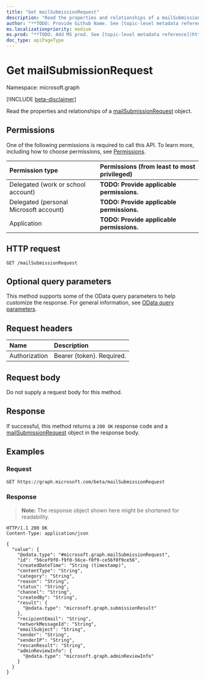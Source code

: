 ```yaml
---
title: "Get mailSubmissionRequest"
description: "Read the properties and relationships of a mailSubmissionRequest object."
author: "**TODO: Provide Github Name. See [topic-level metadata reference](https://msgo.azurewebsites.net/add/document/guidelines/metadata.html#topic-level-metadata)**"
ms.localizationpriority: medium
ms.prod: "**TODO: Add MS prod. See [topic-level metadata reference](https://msgo.azurewebsites.net/add/document/guidelines/metadata.html#topic-level-metadata)**"
doc_type: apiPageType
---
```


# Get mailSubmissionRequest
Namespace: microsoft.graph

[!INCLUDE [beta-disclaimer](../../includes/beta-disclaimer.md)]

Read the properties and relationships of a [mailSubmissionRequest](../resources/mailsubmissionrequest.md) object.

## Permissions
One of the following permissions is required to call this API. To learn more, including how to choose permissions, see [Permissions](/graph/permissions-reference).

|Permission type|Permissions (from least to most privileged)|
|:---|:---|
|Delegated (work or school account)|**TODO: Provide applicable permissions.**|
|Delegated (personal Microsoft account)|**TODO: Provide applicable permissions.**|
|Application|**TODO: Provide applicable permissions.**|

## HTTP request

<!-- {
  "blockType": "ignored"
}
-->
``` http
GET /mailSubmissionRequest
```

## Optional query parameters
This method supports some of the OData query parameters to help customize the response. For general information, see [OData query parameters](/graph/query-parameters).

## Request headers
|Name|Description|
|:---|:---|
|Authorization|Bearer {token}. Required.|

## Request body
Do not supply a request body for this method.

## Response

If successful, this method returns a `200 OK` response code and a [mailSubmissionRequest](../resources/mailsubmissionrequest.md) object in the response body.

## Examples

### Request
<!-- {
  "blockType": "request",
  "name": "get_mailsubmissionrequest"
}
-->
``` http
GET https://graph.microsoft.com/beta/mailSubmissionRequest
```


### Response
>**Note:** The response object shown here might be shortened for readability.
<!-- {
  "blockType": "response",
  "truncated": true,
  "@odata.type": "microsoft.graph.mailSubmissionRequest"
}
-->
``` http
HTTP/1.1 200 OK
Content-Type: application/json

{
  "value": {
    "@odata.type": "#microsoft.graph.mailSubmissionRequest",
    "id": "56cef9f0-f9f0-56ce-f0f9-ce56f0f9ce56",
    "createdDateTime": "String (timestamp)",
    "contentType": "String",
    "category": "String",
    "reason": "String",
    "status": "String",
    "channel": "String",
    "createdBy": "String",
    "result": {
      "@odata.type": "microsoft.graph.submissionResult"
    },
    "recipientEmail": "String",
    "networkMessageId": "String",
    "emailSubject": "String",
    "sender": "String",
    "senderIP": "String",
    "rescanResult": "String",
    "adminReviewInfo": {
      "@odata.type": "microsoft.graph.adminReviewInfo"
    }
  }
}
```

